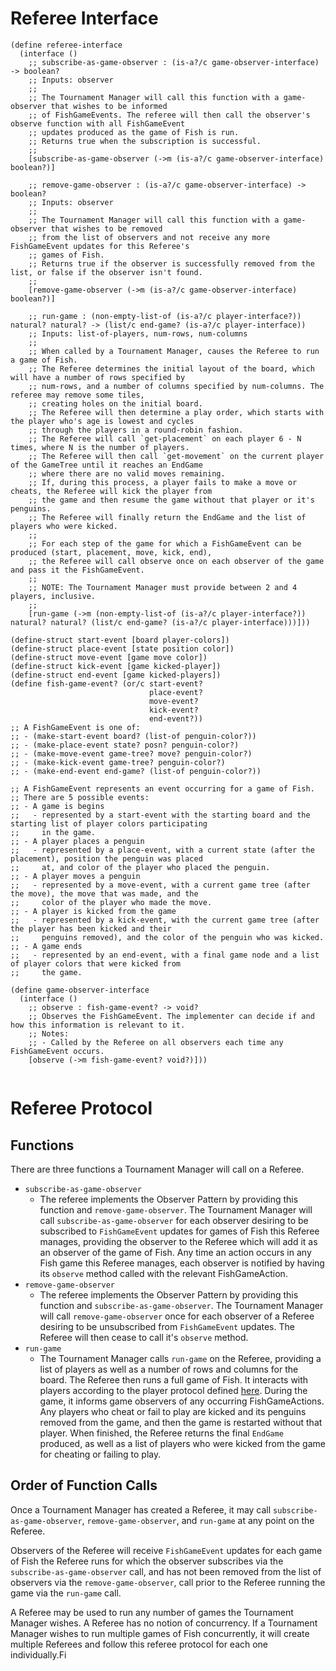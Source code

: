 # Referee Interface

```racket
(define referee-interface
  (interface ()
    ;; subscribe-as-game-observer : (is-a?/c game-observer-interface) -> boolean?
    ;; Inputs: observer
    ;;
    ;; The Tournament Manager will call this function with a game-observer that wishes to be informed
    ;; of FishGameEvents. The referee will then call the observer's observe function with all FishGameEvent
    ;; updates produced as the game of Fish is run.
    ;; Returns true when the subscription is successful.
    ;; 
    [subscribe-as-game-observer (->m (is-a?/c game-observer-interface) boolean?)]
    
    ;; remove-game-observer : (is-a?/c game-observer-interface) -> boolean?
    ;; Inputs: observer
    ;;
    ;; The Tournament Manager will call this function with a game-observer that wishes to be removed
    ;; from the list of observers and not receive any more FishGameEvent updates for this Referee's
    ;; games of Fish.
    ;; Returns true if the observer is successfully removed from the list, or false if the observer isn't found.
    ;; 
    [remove-game-observer (->m (is-a?/c game-observer-interface) boolean?)]
    
    ;; run-game : (non-empty-list-of (is-a?/c player-interface?)) natural? natural? -> (list/c end-game? (is-a?/c player-interface))
    ;; Inputs: list-of-players, num-rows, num-columns
    ;;
    ;; When called by a Tournament Manager, causes the Referee to run a game of Fish.
    ;; The Referee determines the initial layout of the board, which will have a number of rows specified by
    ;; num-rows, and a number of columns specified by num-columns. The referee may remove some tiles,
    ;; creating holes on the initial board.
    ;; The Referee will then determine a play order, which starts with the player who's age is lowest and cycles
    ;; through the players in a round-robin fashion.
    ;; The Referee will call `get-placement` on each player 6 - N times, where N is the number of players.
    ;; The Referee will then call `get-movement` on the current player of the GameTree until it reaches an EndGame
    ;; where there are no valid moves remaining.
    ;; If, during this process, a player fails to make a move or cheats, the Referee will kick the player from
    ;; the game and then resume the game without that player or it's penguins.
    ;; The Referee will finally return the EndGame and the list of players who were kicked.
    ;;
    ;; For each step of the game for which a FishGameEvent can be produced (start, placement, move, kick, end),
    ;; the Referee will call observe once on each observer of the game and pass it the FishGameEvent.
    ;;
    ;; NOTE: The Tournament Manager must provide between 2 and 4 players, inclusive.
    ;;
    [run-game (->m (non-empty-list-of (is-a?/c player-interface?)) natural? natural? (list/c end-game? (is-a?/c player-interface)))]))

(define-struct start-event [board player-colors])
(define-struct place-event [state position color])
(define-struct move-event [game move color])
(define-struct kick-event [game kicked-player])
(define-struct end-event [game kicked-players])
(define fish-game-event? (or/c start-event?
                               place-event?
                               move-event?
                               kick-event?
                               end-event?))
;; A FishGameEvent is one of:
;; - (make-start-event board? (list-of penguin-color?))
;; - (make-place-event state? posn? penguin-color?)
;; - (make-move-event game-tree? move? penguin-color?)
;; - (make-kick-event game-tree? penguin-color?)
;; - (make-end-event end-game? (list-of penguin-color?))

;; A FishGameEvent represents an event occurring for a game of Fish.
;; There are 5 possible events:
;; - A game is begins
;;   - represented by a start-event with the starting board and the starting list of player colors participating
;;     in the game.
;; - A player places a penguin
;;   - represented by a place-event, with a current state (after the placement), position the penguin was placed
;;     at, and color of the player who placed the penguin.
;; - A player moves a penguin
;;   - represented by a move-event, with a current game tree (after the move), the move that was made, and the
;;     color of the player who made the move.
;; - A player is kicked from the game
;;   - represented by a kick-event, with the current game tree (after the player has been kicked and their
;;     penguins removed), and the color of the penguin who was kicked.
;; - A game ends
;;   - represented by an end-event, with a final game node and a list of player colors that were kicked from
;;     the game.

(define game-observer-interface
  (interface ()
    ;; observe : fish-game-event? -> void?
    ;; Observes the FishGameEvent. The implementer can decide if and how this information is relevant to it.
    ;; Notes:
    ;; - Called by the Referee on all observers each time any FishGameEvent occurs.
    [observe (->m fish-game-event? void?)]))
    
```


# Referee Protocol

## Functions
There are three functions a Tournament Manager will call on a Referee.

 - `subscribe-as-game-observer`
   - The referee implements the Observer Pattern by providing this function and `remove-game-observer`. The Tournament Manager will call `subscribe-as-game-observer` for each observer desiring to be subscribed to `FishGameEvent` updates for games of Fish this Referee manages, providing the observer to the Referee which will add it as an observer of the game of Fish. Any time an action occurs in any Fish game this Referee manages, each observer is notified by having its `observe` method called with the relevant FishGameAction.
 - `remove-game-observer`
   - The referee implements the Observer Pattern by providing this function and `subscribe-as-game-observer`. The Tournament Manager will call `remove-game-observer` once for each observer of a Referee desiring to be unsubscribed from `FishGameEvent` updates. The Referee will then cease to call it's `observe` method.
 - `run-game`
   - The Tournament Manager calls `run-game` on the Referee, providing a list of players as well as a number of rows and columns for the board. The Referee then runs a full game of Fish. It interacts with players according to the player protocol defined [here](https://github.ccs.neu.edu/CS4500-F20/mineola/blob/jake/Fish/Planning/player-protocol.md). During the game, it informs game observers of any occurring FishGameActions. Any players who cheat or fail to play are kicked and its penguins removed from the game, and then the game is restarted without that player. When finished, the Referee returns the final `EndGame` produced, as well as a list of players who were kicked from the game for cheating or failing to play.

## Order of Function Calls

Once a Tournament Manager has created a Referee, it may call `subscribe-as-game-observer`, `remove-game-observer`, and `run-game` at any point on the Referee.

Observers of the Referee will receive `FishGameEvent` updates for each game of Fish the Referee runs for which the observer subscribes via the `subscribe-as-game-observer` call, and has not been removed from the list of observers via the `remove-game-observer`, call prior to the Referee running the game via the `run-game` call.

A Referee may be used to run any number of games the Tournament Manager wishes. A Referee has no notion of concurrency. If a Tournament Manager wishes to run multiple games of Fish concurrently, it will create multiple Referees and follow this referee protocol for each one individually.Fi
